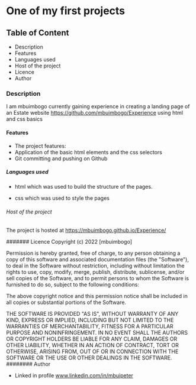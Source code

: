 # One of my first projects

## Table of Content
- Description
- Features
- Languages used
- Host of the project
- Licence
- Author

### Description
I am mbuimbogo currently gaining experience in creating a landing page of an Estate website https://github.com/mbuimbogo/Experience using html and css basics

#### Features
- The project features:
- Application of the basic html elements and the css selectors 
- Git committing and pushing on Github

##### Languages used
- html which was used to build the structure of the pages.

- css which was used to style the pages


###### Host of the project
The project is hosted at https://mbuimbogo.github.io/Experience/

####### Licence
Copyright (c) 2022 [mbuimbogo]

Permission is hereby granted, free of charge, to any person obtaining
a copy of this software and associated documentation files (the
"Software"), to deal in the Software without restriction, including
without limitation the rights to use, copy, modify, merge, publish,
distribute, sublicense, and/or sell copies of the Software, and to
permit persons to whom the Software is furnished to do so, subject to
the following conditions:

The above copyright notice and this permission notice shall be
included in all copies or substantial portions of the Software.

THE SOFTWARE IS PROVIDED "AS IS", WITHOUT WARRANTY OF ANY KIND,
EXPRESS OR IMPLIED, INCLUDING BUT NOT LIMITED TO THE WARRANTIES OF
MERCHANTABILITY, FITNESS FOR A PARTICULAR PURPOSE AND
NONINFRINGEMENT. IN NO EVENT SHALL THE AUTHORS OR COPYRIGHT HOLDERS BE
LIABLE FOR ANY CLAIM, DAMAGES OR OTHER LIABILITY, WHETHER IN AN ACTION
OF CONTRACT, TORT OR OTHERWISE, ARISING FROM, OUT OF OR IN CONNECTION
WITH THE SOFTWARE OR THE USE OR OTHER DEALINGS IN THE SOFTWARE.
######## Author
- Linked in profile www.linkedin.com/in/mbuipeter
